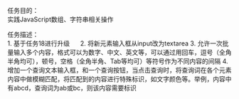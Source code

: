 任务目的：       
       实践JavaScript数组、字符串相关操作
        
任务描述：               
      1. 基于任务18进行升级
      2. 将新元素输入框从input改为textarea
      3. 允许一次批量输入多个内容，格式可以为数字、中文、英文等，可以通过用回车，逗号（全角半角均可），顿号，空格（全角半角、Tab等均可）等符号作为不同内容的间隔
      4. 增加一个查询文本输入框，和一个查询按钮，当点击查询时，将查询词在各个元素内容中做模糊匹配，将匹配到的内容进行特殊标识，如文字颜色等。举例，内容中  有abcd，查询词为ab或bc，则该内容需要标识
